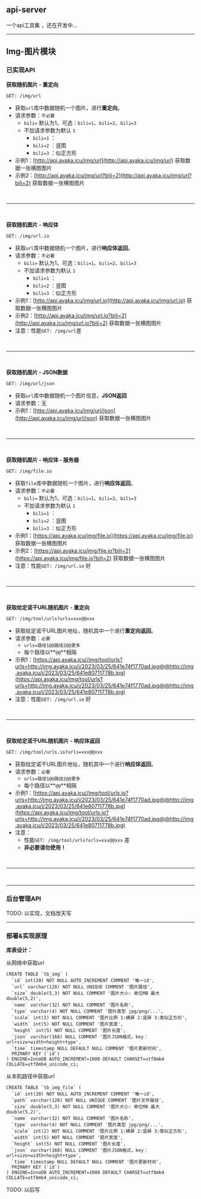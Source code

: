 ## api-server

一个api工具集 ，还在开发中...









---



## Img-图片模块





### 已实现API



**获取随机图片 - 重定向**

```
GET: /img/url
```

- 获取`url`库中数据随机一个图片，进行**重定向**。
- 请求参数：`不必要`
  - `bili=` 默认为1，可选：`bili=1`、`bili=2`、`bili=3`
  - 不加请求参数为默认 `1`
    - `bili=1` ：
    - `bili=2` ：竖图
    - `bili=3` ：似正方形
- 示例1：[http://api.ayaka.icu/img/url](http://api.ayaka.icu/img/url) 获取数据一张横图图片
- 示例2：[http://api.ayaka.icu/img/url?bili=2](http://api.ayaka.icu/img/url?bili=2) 获取数据一张横图图片

<br> <hr> <br>





**获取随机图片 - 响应体**

```
GET: /img/url.io
```

- 获取`url`库中数据随机一个图片，进行**响应体返回**。
- 请求参数：`不必要`
  - `bili=` 默认为1，可选：`bili=1`、`bili=2`、`bili=3`
  - 不加请求参数为默认 `1`
    - `bili=1` ：
    - `bili=2` ：竖图
    - `bili=3` ：似正方形
- 示例1：[http://api.ayaka.icu/img/url.io](http://api.ayaka.icu/img/url.io) 获取数据一张横图图片
- 示例2：[http://api.ayaka.icu/img/url.io?bili=2](http://api.ayaka.icu/img/url.io?bili=2) 获取数据一张横图图片
- 注意：性能`GET: /img/url`差

<br> <hr> <br>







**获取随机图片 - JSON数据**

```
GET: /img/url/json
```

- 获取`url`库中数据随机一个图片信息，**JSON返回**
- 请求参数：无
- 示例1：[http://api.ayaka.icu/img/url/json](http://api.ayaka.icu/img/url/json) 获取数据一张横图图片

<br> <hr> <br>





**获取随机图片 - 响应体 - 服务器**

```
GET: /img/file.io
```

- 获取`file`库中数据随机一个图片，进行**响应体返回**。
- 请求参数：`不必要`
  - `bili=` 默认为1，可选：`bili=1`、`bili=2`、`bili=3`
  - 不加请求参数为默认 `1`
    - `bili=1` ：
    - `bili=2` ：竖图
    - `bili=3` ：似正方形
- 示例1：[https://api.ayaka.icu/img/file.io](https://api.ayaka.icu/img/file.io) 获取数据一张横图图片
- 示例2：[https://api.ayaka.icu/img/file.io?bili=2](https://api.ayaka.icu/img/file.io?bili=2) 获取数据一张横图图片
- 注意：性能`GET: /img/url.io` 好

<br> <hr> <br>


**获取给定诺干URL随机图片 - 重定向**

```
GET: /img/tool/urls?urls=xxx@@xxx
```

- 获取给定诺干URL图片地址，随机其中一个进行**重定向返回**。
- 请求参数：`必要`
  - `urls=路径1@@路径2@@更多` 
  - 每个路径以**`@@`**相隔
- 示例1：[https://api.ayaka.icu//img/tool/urls?urls=http://img.ayaka.icu/i/2023/03/25/641e74f1770ad.jpg@@http://img.ayaka.icu/i/2023/03/25/641e80711778b.jpg](https://api.ayaka.icu/img/tool/urls?urls=http://img.ayaka.icu/i/2023/03/25/641e74f1770ad.jpg@@http://img.ayaka.icu/i/2023/03/25/641e80711778b.jpg) 
- 注意：性能`GET: /img/url.io` 好


<br> <hr> <br>


**获取给定诺干URL随机图片 - 响应体返回**

```
GET: /img/tool/urls.io?urls=xxx@@xxx
```

- 获取给定诺干URL图片地址，随机其中一个进行**响应体返回**。
- 请求参数：`必要`
  - `urls=路径1@@路径2@@更多` 
  - 每个路径以**`@@`**相隔
- 示例1：[https://api.ayaka.icu//img/tool/urls.io?urls=http://img.ayaka.icu/i/2023/03/25/641e74f1770ad.jpg@@http://img.ayaka.icu/i/2023/03/25/641e80711778b.jpg](https://api.ayaka.icu/img/tool/urls.io?urls=http://img.ayaka.icu/i/2023/03/25/641e74f1770ad.jpg@@http://img.ayaka.icu/i/2023/03/25/641e80711778b.jpg) 
- 注意：
  - 性能`GET: /img/tool/urls?urls=xxx@@xxx` 差
  - **非必要请勿使用！**


<br> <hr> <br>








---





### 后台管理API



TODO: 以实现，文档改天写




---



### 部署&实现原理







**库表设计：**

从网络中获取url

```mysql
CREATE TABLE `tb_img` (
  `id` int(20) NOT NULL AUTO_INCREMENT COMMENT '唯一id',
  `url` varchar(128) NOT NULL UNIQUE COMMENT '图片路径',
  `size` double(5,3) NOT NULL COMMENT '图片大小: 单位MB 最大  double(5,2)',
  `name` varchar(32) NOT NULL COMMENT '图片名称',
  `type` varchar(4) NOT NULL COMMENT '图片类型 jpg/png/...',
  `scale` int(2) NOT NULL COMMENT '图片比例 1:横屏 2:竖屏 3:类似正方形',
  `width` int(5) NOT NULL COMMENT '图片宽度',
  `height` int(5) NOT NULL COMMENT '图片长度',
  `json` varchar(168) NULL COMMENT '图片JSON格式，key：url+size+width+height+type',
  `time` timestamp NULL DEFAULT NULL COMMENT '图片更新时间',
  PRIMARY KEY (`id`)
) ENGINE=InnoDB AUTO_INCREMENT=1000 DEFAULT CHARSET=utf8mb4 COLLATE=utf8mb4_unicode_ci;
```

从本机路径中获取url

```mysql
CREATE TABLE `tb_img_file` (
  `id` int(20) NOT NULL AUTO_INCREMENT COMMENT '唯一id',
  `path` varchar(128) NOT NULL UNIQUE COMMENT '图片文件路径',
  `size` double(5,3) NOT NULL COMMENT '图片大小: 单位MB 最大  double(5,2)',
  `name` varchar(32) NOT NULL COMMENT '图片名称',
  `type` varchar(4) NOT NULL COMMENT '图片类型 jpg/png/...',
  `scale` int(2) NOT NULL COMMENT '图片比例 1:横屏 2:竖屏 3:类似正方形',
  `width` int(5) NOT NULL COMMENT '图片宽度',
  `height` int(5) NOT NULL COMMENT '图片长度',
  `json` varchar(168) NULL COMMENT '图片JSON格式，key：url+size+width+height+type',
  `time` timestamp NULL DEFAULT NULL COMMENT '图片更新时间',
  PRIMARY KEY (`id`)
) ENGINE=InnoDB AUTO_INCREMENT=1000 DEFAULT CHARSET=utf8mb4 COLLATE=utf8mb4_unicode_ci;
```



TODO: 以后写
